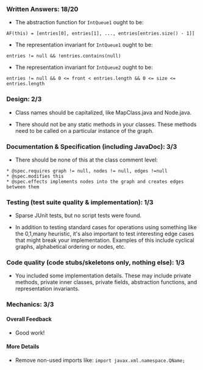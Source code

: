 ### Written Answers: 18/20

- The abstraction function for `IntQueue1` ought to be:
```
AF(this) = [entries[0], entries[1], ..., entries[entries.size() - 1]]
```

- The representation invariant for `IntQueue1` ought to be:
```
entries != null && !entries.contains(null)
```

- The representation invariant for `IntQueue2` ought to be:
```
entries != null && 0 <= front < entries.length && 0 <= size <= entries.length
```

### Design: 2/3

- Class names should be capitalized, like MapClass.java and Node.java.

- There should not be any static methods in your classes. These methods need to be called on
a particular instance of the graph.

### Documentation & Specification (including JavaDoc): 3/3

- There should be none of this at the class comment level:
```
* @spec.requires graph != null, nodes != null, edges !=null
* @spec.modifies this
* @spec.effects implements nodes into the graph and creates edges between them
```

### Testing (test suite quality & implementation): 1/3

- Sparse JUnit tests, but no script tests were found.

- In addition to testing standard cases for operations using something like the 0,1,many heuristic,
it's also important to test interesting edge cases that might break your implementation. Examples
of this include cyclical graphs, alphabetical ordering or nodes, etc.

### Code quality (code stubs/skeletons only, nothing else): 1/3

- You included some implementation details.  These may include private methods,
private inner classes, private fields, abstraction functions, and representation
invariants.

### Mechanics: 3/3

#### Overall Feedback

- Good work!

#### More Details

- Remove non-used imports like: `import javax.xml.namespace.QName;`
